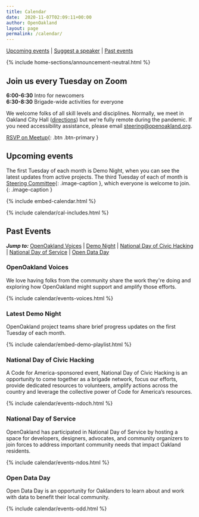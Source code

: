```yaml
---
title: Calendar
date:  2020-11-07T02:09:11+00:00
author: OpenOakland
layout: page
permalink: /calendar/
---
```

[Upcoming events](#upcoming-events) \| [Suggest a speaker](#suggest-a-speaker) \| [Past events](#past-events)

<!--- Section: Temporary Alert -->
{% include home-sections/announcement-neutral.html %}

## Join us every Tuesday on Zoom

**6:00-6:30** Intro for newcomers  
**6:30-8:30** Brigade-wide activities for everyone

We welcome folks of all skill levels and disciplines. Normally, we meet in Oakland City Hall ([directions](https://goo.gl/maps/YTNkpZcb7Sy936w88)) but we're fully remote during the pandemic. If you need accessibility assistance, please email steering@openoakland.org.

[RSVP on Meetup](https://www.meetup.com/OpenOakland/events/){: .btn .btn-primary }

## Upcoming events

The first Tuesday of each month is Demo Night, when you can see the latest updates from active projects. The third Tuesday of each of month is [Steering Committee](/how-we-work){: .image-caption }, which everyone is welcome to join.
{: .image-caption }

{% include embed-calendar.html %}

{% include calendar/cal-includes.html %}



## Past Events

***Jump to:***
[OpenOakland Voices](#openoakland-voices) | [Demo Night](#demo-night) | [National Day of Civic Hacking](#national-day-of-civic-hacking) | [National Day of Service](#national-day-of-service) | [Open Data Day](#open-data-day)

### OpenOakland Voices
We love having folks from the community share the work they're doing and exploring how OpenOakland might support and amplify those efforts.

{% include calendar/events-voices.html %}

### Latest Demo Night
OpenOakland project teams share brief progress updates on the first Tuesday of each month.

{% include calendar/embed-demo-playlist.html %}

### National Day of Civic Hacking
A Code for America-sponsored event, National Day of Civic Hacking is an opportunity to come together as a brigade network, focus our efforts, provide dedicated resources to volunteers, amplify actions across the country and leverage the collective power of Code for America’s resources.

{% include calendar/events-ndoch.html %}

### National Day of Service
OpenOakland has participated in National Day of Service by hosting a space for developers, designers, advocates, and community organizers to join forces to address important community needs that impact Oakland residents.

{% include calendar/events-ndos.html %}

### Open Data Day
Open Data Day is an opportunity for Oaklanders to learn about and work with data to benefit their local community.

{% include calendar/events-odd.html %}

